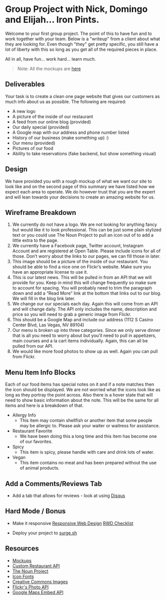 # Group Project with Nick, Domingo and Elijah... Iron Pints.

Welcome to your first group project. The point of this to have fun and to work together with your team. Below is a "writeup" from a client about what they are looking for. Even though "they" get pretty specific, you still have a lot of liberty with this so long as you get all of the required pieces in place.

All in all, have fun... work hard... learn much.

> Note: All the mockups are [here](http://tiy-restaurant.surge.sh/)

## Deliverables

Your task is to create a clean one page website that gives our customers as much info about us as possible. The following are required:


* A new logo
* A picture of the inside of our restaurant
* A feed from our online blog (provided)
* Our daily special (provided)
* A Google map with our address and phone number listed
* History of our business (make something up) :)
* Our menu (provided)
* Pictures of our food
* Ability to take reservations (fake backend, but show something visual)


## Design

We have provided you with a rough mockup of what we want our site to look like and on the second page of this summary we have listed how we expect each area to operate. We do however trust that you are the expert and will lean towards your decisions to create an amazing website for us.

## Wireframe Breakdown

1. We currently do not have a logo. We are not looking for anything fancy but would like it to look professional. This can be just some plain stylized text or you could use The Noun Project to pull an icon out of to add a little extra to the page.
2. We currently have a Facebook page, Twitter account, Instagram Account and are registered at Open Table. Please include icons for all of those. Don’t worry about the links to our pages, we can fill those in later. 
3. This image should be a picture of the inside of our restaurant. You should be able to find a nice one on Flickr’s website. Make sure you have an appropriate license to use it. 
4. This is our latest news. This will be pulled in from an API that we will provide for you. Keep in mind this will change frequently so make sure to account for spacing. You will probably need to trim the paragraph down and add a “Read More” link at the bottom that links out to our blog. We will fill in the blog link later.
5. We change our our specials each day. Again this will come from an API and will change daily. The API only includes the name, description and price so you will need to grab a generic image from Flickr.
6. This should be a Google Map and include our address (1112 S Casino Center Blvd, Las Vegas, NV 89104)
7. Our menu is broken up into three categories. Since we only serve dinner that is all you need to worry about but you'll need to pull in appetizers, main courses and a la cart items individually. Again, this can all be pulled from our API.
8. We would like more food photos to show up as well. Again you can pull from Flickr.

## Menu Item Info Blocks

Each of our food items has special notes on it and if a note matches then the icon should be displayed. We are not worried what the icons look like as long as they portray the point across. Also there is a hover state that will need to show basic information about the note. This will be the same for all items and here is a breakdown of that.

* Allergy Info
    * This item may contain shellfish or another item that some people may be allergic to.
Please ask your waiter or waitress for assistance. 
* Restaurant Favorite
    * We have been doing this a long time and this item has become one of our favorites. 
* Spicy
    * This item is spicy, please handle with care and drink lots of water. 
* Vegan
    * This item contains no meat and has been prepared without the use of animal products.


## Add a Comments/Reviews Tab

* Add a tab that allows for reviews - look at using [Disqus](https://disqus.com/)

## Hard Mode / Bonus

* Make it responsive
[Responsive Web Design](http://alistapart.com/article/responsive-web-design)
[RWD Checklist](http://rwdchecklist.surge.sh/)

* Deploy your project to [surge.sh](https://surge.sh/)


## Resources

* [Mockups](http://tiy-restaurant.surge.sh/)
* [Custom Restaurant API](https://json-data.herokuapp.com/restaurant)
* [The Noun Project](http://thenounproject.com/)
* [Icon Fonts](http://weloveiconfonts.com/)
* [Creative Commons Images](https://www.flickr.com/creativecommons/)
* [Flickr's Photo API](https://www.flickr.com/services/api/)
* [Google Maps Embed API](https://developers.google.com/maps/documentation/embed/)
